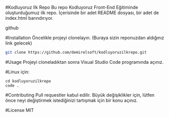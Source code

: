 #Kodluyoruz Ilk Repo
Bu repo Kodluyoruz Front-End Eğitiminde oluşturduğumuz ilk repo. İçerisinde bir adet README dosyası, bir adet de index.html barındırıyor.

github

#Installation
Öncelikle projeyi clonelayın. (Buraya sizin reponuzdan aldığınız link gelecek)

```bash
git clone https://github.com/demirelsoft/kodluyoruzilkrepo.git
```
#Usage
Projeyi cloneladıktan sonra Visual Studio Code programında açınız.

#Linux için:
```linux
cd kodluyoruzilkrepo
code .
```

#Contributing
Pull requestler kabul edilir. Büyük değişiklikler için, lütfen önce neyi değiştirmek istediğinizi tartışmak için bir konu açınız.

#License
MIT

